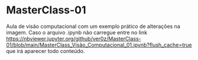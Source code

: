 # MasterClass-01
Aula de visão computacional com um exemplo prático de alterações na imagem.
Caso o arquivo .ipynb não carregue entre no link https://nbviewer.jupyter.org/github/ver0z/MasterClass-01/blob/main/MasterClass_Visão_Computacional_01.ipynb?flush_cache=true
que irá aparecer todo conteúdo.

